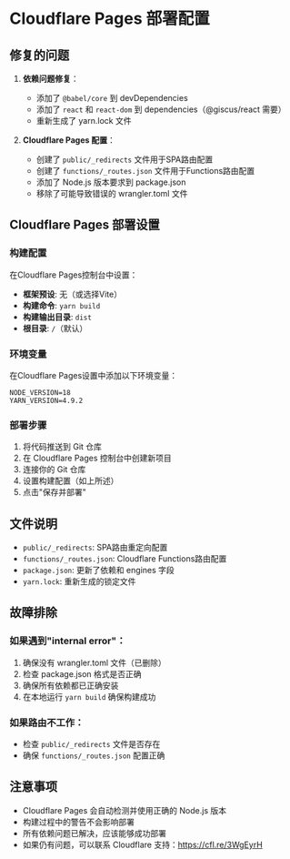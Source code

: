# Cloudflare Pages 部署配置

## 修复的问题

1. **依赖问题修复**：
   - 添加了 `@babel/core` 到 devDependencies
   - 添加了 `react` 和 `react-dom` 到 dependencies（@giscus/react 需要）
   - 重新生成了 yarn.lock 文件

2. **Cloudflare Pages 配置**：
   - 创建了 `public/_redirects` 文件用于SPA路由配置
   - 创建了 `functions/_routes.json` 文件用于Functions路由配置
   - 添加了 Node.js 版本要求到 package.json
   - 移除了可能导致错误的 wrangler.toml 文件

## Cloudflare Pages 部署设置

### 构建配置
在Cloudflare Pages控制台中设置：
- **框架预设**: 无（或选择Vite）
- **构建命令**: `yarn build`
- **构建输出目录**: `dist`
- **根目录**: `/`（默认）

### 环境变量
在Cloudflare Pages设置中添加以下环境变量：
```
NODE_VERSION=18
YARN_VERSION=4.9.2
```

### 部署步骤
1. 将代码推送到 Git 仓库
2. 在 Cloudflare Pages 控制台中创建新项目
3. 连接你的 Git 仓库
4. 设置构建配置（如上所述）
5. 点击"保存并部署"

## 文件说明

- `public/_redirects`: SPA路由重定向配置
- `functions/_routes.json`: Cloudflare Functions路由配置
- `package.json`: 更新了依赖和 engines 字段
- `yarn.lock`: 重新生成的锁定文件

## 故障排除

### 如果遇到"internal error"：
1. 确保没有 wrangler.toml 文件（已删除）
2. 检查 package.json 格式是否正确
3. 确保所有依赖都已正确安装
4. 在本地运行 `yarn build` 确保构建成功

### 如果路由不工作：
- 检查 `public/_redirects` 文件是否存在
- 确保 `functions/_routes.json` 配置正确

## 注意事项

- Cloudflare Pages 会自动检测并使用正确的 Node.js 版本
- 构建过程中的警告不会影响部署
- 所有依赖问题已解决，应该能够成功部署
- 如果仍有问题，可以联系 Cloudflare 支持：https://cfl.re/3WgEyrH